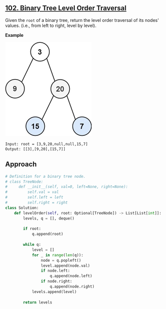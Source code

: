 ## [102. Binary Tree Level Order Traversal](https://leetcode.com/problems/binary-tree-level-order-traversal/?envType=problem-list-v2&envId=r27zde7r)

Given the `root` of a binary tree, return the level order traversal of its nodes' values. (i.e., from left to right, level by level).

**Example**

![](example-1.jpg)

```
Input: root = [3,9,20,null,null,15,7]
Output: [[3],[9,20],[15,7]]
```

## Approach

```python
# Definition for a binary tree node.
# class TreeNode:
#     def __init__(self, val=0, left=None, right=None):
#         self.val = val
#         self.left = left
#         self.right = right
class Solution:
    def levelOrder(self, root: Optional[TreeNode]) -> List[List[int]]:
        levels, q = [], deque()

        if root:
            q.append(root)

        while q:
            level = []
            for _ in range(len(q)):
                node = q.popleft()
                level.append(node.val)
                if node.left:
                    q.append(node.left)
                if node.right:
                    q.append(node.right)
            levels.append(level)

        return levels
```
